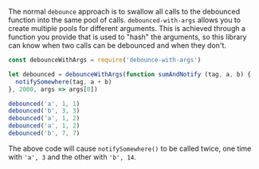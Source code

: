 The normal `debounce` approach is to swallow all calls to the debounced function into the same pool of calls. `debounced-with-args` allows you to create multiple pools for different arguments. This is achieved through a function you provide that is used to "hash" the arguments, so this library can know when two calls can be debounced and when they don't.

```js
const debounceWithArgs = require('debounce-with-args')

let debounced = debounceWithArgs(function sumAndNotify (tag, a, b) {
  notifySomewhere(tag, a + b)
}, 2000, args => args[0])

debounced('a', 1, 1)
debounced('b', 3, 3)
debounced('a', 1, 2)
debounced('a', 1, 2)
debounced('b', 7, 7)
```

The above code will cause `notifySomewhere()` to be called twice, one time with `'a', 3` and the other with `'b', 14`.
